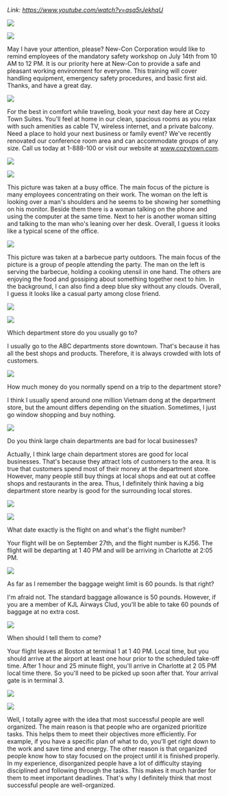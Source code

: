 _Link: https://www.youtube.com/watch?v=asa5rJekhqU_

![](./Images/mock-test-8-1.png)


![](./Images/mock-test-8-2.png)

May I have your attention, please? New-Con Corporation would like to remind employees of the mandatory safety workshop on July 14th from 10 AM to 12 PM. It is our priority here at New-Con to provide a safe and pleasant working environment for everyone. This training will cover handling equipment, emergency safety procedures, and basic first aid. Thanks, and have a great day.

![](./Images/mock-test-8-3.png)

For the best in comfort while traveling, book your next day here at Cozy Town Suites. You'll feel at home in our clean, spacious rooms as you relax with such amenities as cable TV, wireless internet, and a private balcony. Need a place to hold your next business or family event? We've recently renovated our conference room area and can accommodate groups of any size. Call us today at 1-888-100 or visit our website at www.cozytown.com.

![](./Images/mock-test-8-4.png)

![](./Images/mock-test-8-5.png)

This picture was taken at a busy office. The main focus of the picture is many employees concentrating on their work. The woman on the left is looking over a man's shoulders and he seems to be showing her something on his monitor. Beside them there is a woman talking on the phone and using the computer at the same time. Next to her is another woman sitting and talking to the man who's leaning over her desk. Overall, I guess it looks like a typical scene of the office.

![](./Images/mock-test-8-6.png)

This picture was taken at a barbecue party outdoors. The main focus of the picture is a group of people attending the party. The man on the left is serving the barbecue, holding a cooking utensil in one hand. The others are enjoying the food and gossiping about something together next to him. In the background, I can also find a deep blue sky without any clouds. Overall, I guess it looks like a casual party among close friend.

![](./Images/mock-test-8-7.png)

![](./Images/mock-test-8-8.png)

Which department store do you usually go to?

I usually go to the ABC departments store downtown. That's because it has all the best shops and products. Therefore, it is always crowded with lots of customers.

![](./Images/mock-test-8-9.png)

How much money do you normally spend on a trip to the department store?

I think I usually spend around one million Vietnam dong at the department store, but the amount differs depending on the situation. Sometimes, I just go window shopping and buy nothing.

![](./Images/mock-test-8-10.png)

Do you think large chain departments are bad for local businesses?

Actually, I think large chain department stores are good for local businesses. That's because they attract lots of customers to the area. It is true that customers spend most of their money at the department store. However, many people still buy things at local shops and eat out at coffee shops and restaurants in the area. Thus, I definitely think having a big department store nearby is good for the surrounding local stores.

![](./Images/mock-test-8-11.png)

![](./Images/mock-test-8-12.png)

What date exactly is the flight on and what's the flight number?

Your flight will be on September 27th, and the flight number is KJ56. The flight will be departing at 1 40 PM and will be arriving in Charlotte at 2:05 PM.

![](./Images/mock-test-8-13.png)

As far as I remember the baggage weight limit is 60 pounds. Is that right?

I'm afraid not. The standard baggage allowance is 50 pounds. However, if you are a member of KJL Airways Clud, you'll be able to take 60 pounds of baggage at no extra cost.

![](./Images/mock-test-8-14.png)

When should I tell them to come?

Your flight leaves at Boston at terminal 1 at 1 40 PM. Local time, but you should arrive at the airport at least one hour prior to the scheduled take-off time. After 1 hour and 25 minute flight, you'll arrive in Charlotte at 2 05 PM local time there. So you'll need to be picked up soon after that. Your arrival gate is in terminal 3.

![](./Images/mock-test-8-15.png)

![](./Images/mock-test-8-16.png)

Well, I totally agree with the idea that most successful people are well organized. The main reason is that people who are organized prioritize tasks. This helps them to meet their objectives more efficiently. For example, if you have a specific plan of what to do, you'll get right down to the work and save time and energy. The other reason is that organized people know how to stay focused on the project until it is finished properly. In my experience, disorganized people have a lot of difficulty staying disciplined and following through the tasks. This makes it much harder for them to meet important deadlines. That's why I definitely think that most successful people are well-organized.


